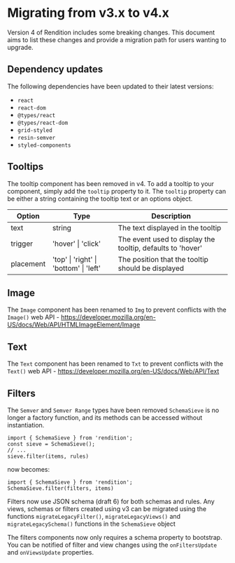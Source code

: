 # Migrating from v3.x to v4.x

Version 4 of Rendition includes some breaking changes. This document aims to
list these changes and provide a migration path for users wanting to upgrade.

## Dependency updates

The following dependencies have been updated to their latest versions:
- `react`
- `react-dom`
- `@types/react`
- `@types/react-dom`
- `grid-styled`
- `resin-semver`
- `styled-components`

## Tooltips

The tooltip component has been removed in v4. To add a tooltip to your
component, simply add the `tooltip` property to it.
The `tooltip` property can be either a string containing the tooltip text or an
options object.

| Option | Type | Description |
--- | --- | ---
text | string | The text displayed in the tooltip
trigger | 'hover' &#124; 'click' | The event used to display the tooltip, defaults to 'hover'
placement | 'top' &#124; 'right' &#124; 'bottom' &#124; 'left' | The position that the tooltip should be displayed

## Image

The `Image` component has been renamed to `Img` to prevent conflicts with the
`Image()` web API - https://developer.mozilla.org/en-US/docs/Web/API/HTMLImageElement/Image

## Text

The `Text` component has been renamed to `Txt` to prevent conflicts with the
`Text()` web API - https://developer.mozilla.org/en-US/docs/Web/API/Text

## Filters 
The `Semver` and `Semver Range` types have been removed
`SchemaSieve` is no longer a factory function, and its methods can be accessed
without instantiation.

```
import { SchemaSieve } from 'rendition';
const sieve = SchemaSieve();
// ...
sieve.filter(items, rules)
```

now becomes:

```
import { SchemaSieve } from 'rendition';
SchemaSieve.filter(filters, items)
```

Filters now use JSON schema (draft 6) for both schemas and rules.
Any views, schemas or filters created using v3 can be migrated using the
functions `migrateLegacyFilter()`, `migrateLegacyViews()` and
`migrateLegacySchema()` functions in the `SchemaSieve` object

The filters components now only requires a schema property to bootstrap. You can
be notified of filter and view changes using the `onFiltersUpdate` and
`onViewsUpdate` properties.
